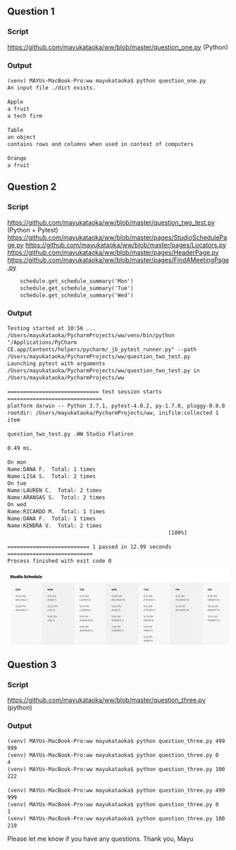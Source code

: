 

## Question 1 

### Script
https://github.com/mayukataoka/ww/blob/master/question_one.py (Python)

### Output

```
(venv) MAYUs-MacBook-Pro:ww mayukataoka$ python question_one.py 
An input file ./dict exists.

Apple
a fruit
a tech firm

Table
an object
contains rows and columns when used in context of computers

Orange
a fruit

```

## Question 2 
### Script
https://github.com/mayukataoka/ww/blob/master/question_two_test.py (Python + Pytest)
https://github.com/mayukataoka/ww/blob/master/pages/StudioSchedulePage.py
https://github.com/mayukataoka/ww/blob/master/pages/Locators.py
https://github.com/mayukataoka/ww/blob/master/pages/HeaderPage.py
https://github.com/mayukataoka/ww/blob/master/pages/FindAMeetingPage.py

```
    schedule.get_schedule_summary('Mon')
    schedule.get_schedule_summary('Tue')
    schedule.get_schedule_summary('Wed')
```

### Output

```
Testing started at 10:56 ...
/Users/mayukataoka/PycharmProjects/ww/venv/bin/python "/Applications/PyCharm CE.app/Contents/helpers/pycharm/_jb_pytest_runner.py" --path /Users/mayukataoka/PycharmProjects/ww/question_two_test.py
Launching pytest with arguments /Users/mayukataoka/PycharmProjects/ww/question_two_test.py in /Users/mayukataoka/PycharmProjects/ww

============================= test session starts ==============================
platform darwin -- Python 3.7.1, pytest-4.0.2, py-1.7.0, pluggy-0.8.0
rootdir: /Users/mayukataoka/PycharmProjects/ww, inifile:collected 1 item

question_two_test.py .WW Studio Flatiron

0.49 mi.

On mon
Name:DANA F.  Total: 1 times
Name:LISA S.  Total: 2 times
On tue
Name:LAUREN C.  Total: 2 times
Name:ARANSAS S.  Total: 2 times
On wed
Name:RICARDO M.  Total: 1 times
Name:DANA F.  Total: 1 times
Name:KENDRA V.  Total: 2 times
                                                   [100%]

========================== 1 passed in 12.99 seconds ===========================
Process finished with exit code 0

```

![Alt text](schedule_table.png?raw=true)

## Question 3
### Script
https://github.com/mayukataoka/ww/blob/master/question_three.py (python)


### Output

```
(venv) MAYUs-MacBook-Pro:ww mayukataoka$ python question_three.py 499
999
(venv) MAYUs-MacBook-Pro:ww mayukataoka$ python question_three.py 0
4
(venv) MAYUs-MacBook-Pro:ww mayukataoka$ python question_three.py 100
222

(venv) MAYUs-MacBook-Pro:ww mayukataoka$ python question_three.py 499
999
(venv) MAYUs-MacBook-Pro:ww mayukataoka$ python question_three.py 0
1
(venv) MAYUs-MacBook-Pro:ww mayukataoka$ python question_three.py 100
210

```


Please let me know if you have any questions. 
Thank you,
Mayu
